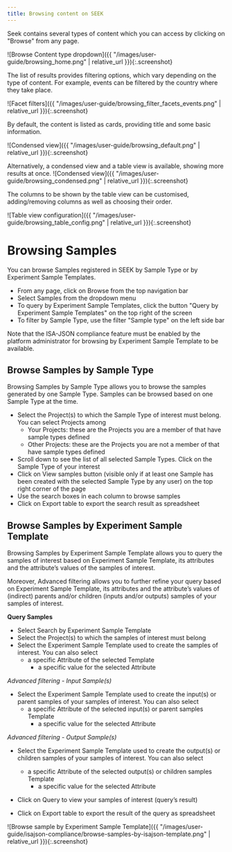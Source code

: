 ```yaml
---
title: Browsing content on SEEK
---
```



Seek contains several types of content which you can access by clicking on "Browse" from any page.

![Browse Content type dropdown]({{ "/images/user-guide/browsing_home.png" |  relative_url }}){:.screenshot}

The list of results provides filtering options, which vary depending on the type of content. For example, events can be filtered by the country where they take place.

![Facet filters]({{ "/images/user-guide/browsing_filter_facets_events.png" |  relative_url }}){:.screenshot}

By default, the content is listed as cards, providing title and some basic information.

![Condensed view]({{ "/images/user-guide/browsing_default.png" |  relative_url }}){:.screenshot}


Alternatively, a condensed view and a table view is available, showing more results at once.
![Condensed view]({{ "/images/user-guide/browsing_condensed.png" |  relative_url }}){:.screenshot}

The columns to be shown by the table view can be customised, adding/removing columns as well as choosing their order.

![Table view configuration]({{ "/images/user-guide/browsing_table_config.png" |  relative_url }}){:.screenshot}

# Browsing Samples
You can browse Samples registered in SEEK by Sample Type or by Experiment Sample Templates.
* From any page, click on Browse from the top navigation bar
* Select Samples from the dropdown menu
* To query by Experiment Sample Templates, click the button "Query by Experiment Sample Templates" on the top right of the screen
* To filter by Sample Type, use the filter "Sample type" on the left side bar

<div class="alert alert-info">
Note that the ISA-JSON compliance feature must be enabled by the platform administrator for browsing by Experiment 
Sample Template to be available. 
</div>

## Browse Samples by Sample Type
Browsing Samples by Sample Type allows you to browse the samples generated by one Sample Type. Samples can be browsed based on one Sample Type at the time.
* Select the Project(s) to which the Sample Type of interest must belong. You can select Projects among
  * Your Projects: these are the Projects you are a member of that have sample types defined
  * Other Projects: these are the Projects you are not a member of that have sample types defined
* Scroll down to see the list of all selected Sample Types. Click on the Sample Type of your interest
* Click on View samples button (visible only if at least one Sample has been created with the selected Sample Type by any user) on the top right corner of the page
* Use the search boxes in each column to browse samples
* Click on Export table to export the search result as spreadsheet

## Browse Samples by Experiment Sample Template
Browsing Samples by Experiment Sample Template allows you to query the samples of interest based on Experiment Sample Template, its attributes and the attribute’s values of the samples of interest.

Moreover, Advanced filtering allows you to further refine your query based on Experiment Sample Template, its attributes and the attribute’s values of (indirect) parents and/or children (inputs and/or outputs) samples of your samples of interest.

**Query Samples**
* Select Search by Experiment Sample Template
* Select the Project(s) to which the samples of interest must belong
* Select the Experiment Sample Template used to create the samples of interest. You can also select
  * a specific Attribute of the selected Template
    * a specific value for the selected Attribute

*Advanced filtering - Input Sample(s)*
* Select the Experiment Sample Template used to create the input(s) or parent samples of your samples of interest. You can also select
  * a specific Attribute of the selected input(s) or parent samples Template
    * a specific value for the selected Attribute

*Advanced filtering - Output Sample(s)*
* Select the Experiment Sample Template used to create the output(s) or children samples of your samples of interest. You can also select
  * a specific Attribute of the selected output(s) or children samples Template
    * a specific value for the selected Attribute

* Click on Query to view your samples of interest (query’s result)
* Click on Export table to export the result of the query as spreadsheet

![Browse sample by Experiment Sample Template]({{ "/images/user-guide/isajson-compliance/browse-samples-by-isajson-template.png" |  relative_url }}){:.screenshot}
